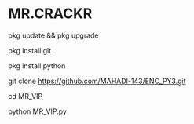 # MR.CRACKR

pkg update && pkg upgrade

pkg install git

pkg install python

git clone https://github.com/MAHADI-143/ENC_PY3.git

cd MR_VIP

python MR_VIP.py
